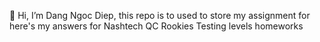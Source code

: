 👋 Hi, I’m Dang Ngoc Diep, this repo is to used to store my assignment for  here's my answers for Nashtech QC Rookies Testing levels homeworks 

